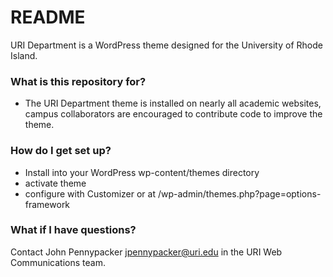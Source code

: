 # README #

URI Department is a WordPress theme designed for the University of Rhode Island.

### What is this repository for? ###

* The URI Department theme is installed on nearly all academic websites, campus collaborators are encouraged to contribute code to improve the theme.

### How do I get set up? ###

* Install into your WordPress wp-content/themes directory
* activate theme
* configure with Customizer or at /wp-admin/themes.php?page=options-framework

### What if I have questions? ###

Contact John Pennypacker jpennypacker@uri.edu in the URI Web Communications team.